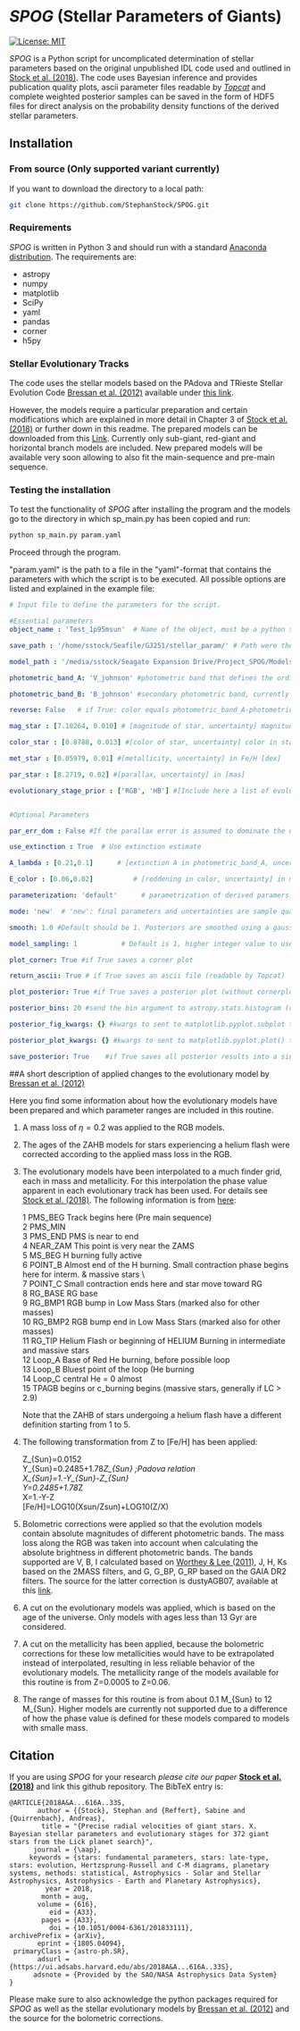 # *SPOG* (Stellar Parameters of Giants)
[![License: MIT](https://img.shields.io/badge/License-MIT-yellow.svg)](https://opensource.org/licenses/MIT)

*SPOG* is a Python script for uncomplicated determination of stellar parameters based on the original unpublished IDL code used and outlined in [Stock et al. (2018)](https://ui.adsabs.harvard.edu/abs/2018A%26A...616A..33S/abstract). The code uses Bayesian inference and provides publication quality plots, ascii parameter files readable by [*Topcat*](http://www.star.bris.ac.uk/~mbt/topcat/) and complete weighted posterior samples can be saved in the form of HDF5 files for direct analysis on the probability density functions of the derived stellar parameters.

## Installation
### From source (Only supported variant currently)
If you want to download the directory to a local path:
```bash
git clone https://github.com/StephanStock/SPOG.git
```

### Requirements
*SPOG* is written in Python 3 and should run with a standard [Anaconda distribution](https://www.anaconda.com/distribution/). The requirements are:
* astropy
* numpy
* matplotlib
* SciPy
* yaml
* pandas
* corner
* h5py


### Stellar Evolutionary Tracks
The code uses the stellar models based on the PAdova and TRieste Stellar Evolution  Code [Bressan et al. (2012)](https://ui.adsabs.harvard.edu/abs/2012MNRAS.427..127B/abstract) available under [this link](https://people.sissa.it/~sbressan/parsec.html).

However, the models require a particular preparation and certain modifications which are explained in more detail in Chapter 3 of [Stock et al. (2018)](https://ui.adsabs.harvard.edu/abs/2018A%26A...616A..33S/abstract) or further down in this readme. The prepared models can be downloaded from this [Link](https://heibox.uni-heidelberg.de/d/253b8d99e1324fa2b4f5/). Currently only sub-giant, red-giant and horizontal branch models are included. New prepared models will be available very soon allowing to also fit the main-sequence and pre-main sequence.


### Testing the installation
To test the functionality of *SPOG* after installing the program and the models go to the directory in which sp_main.py has been copied and run:
```bash
python sp_main.py param.yaml
```
Proceed through the program.

"param.yaml" is the path to a file in the "yaml"-format that contains the parameters with which the script is to be executed. All possible options are listed and explained in the example file:

```yaml
# Input file to define the parameters for the script.

#Essential parameters
object_name : 'Test_1p95msun'  # Name of the object, must be a python string, outputfiles will begin witht this name

save_path : '/home/sstock/Seafile/GJ251/stellar_param/' # Path were the results will be saved

model_path : '/media/sstock/Seagate Expansion Drive/Project_SPOG/Models_uncompressed_BV_new.h5'  # Path to the hdf5 file of the evolutionary models

photometric_band_A: 'V_johnson' #photometric band that defines the ordinate, currently supported kewords are V_johnson, B_johnson, I_johnson, J_2mass, H_2mass, Ks_2mass, G_gaia, G_BP_gaia, G_RP_gaia

photometric_band_B: 'B_johnson' #secondary photometric band, currently supported kewords are V_johnson, B_johnson, I_johnson, J_2mass, H_2mass, Ks_2mass, G_gaia, G_BP_gaia, G_RP_gaia

reverse: False   # if True: color equals photometric_band_A-photometric_band_B ; if False color equals photometric_band_B-photometric_band_A

mag_star : [7.18264, 0.010] # [magnitude of star, uncertainty] magnitude of star in photometric_band_A [mag]

color_star : [0.8788, 0.013] #[color of star, uncertainty] color in star [mag]

met_star : [0.05979, 0.01] #[metallicity, uncertainty] in Fe/H [dex]

par_star : [8.2719, 0.02] #[parallax, uncertainty] in [mas]

evolutionary_stage_prior : ['RGB', 'HB'] #[Include here a list of evolutionary stages that should be considered, you can mix any combination of subgiant or red-giant phase (RGB), red clump or horizontal branch phase (HB), main-sequence phase (MS), premain-sequence phase (PMS). ]


#Optional Parameters

par_err_dom : False #If the parallax error is assumed to dominate the uncertainty set to TRUE, if False slight BIAS is introduced since magnitude uncertainty is non-linear with respect to ABL

use_extinction : True  # Use extinction estimate

A_lambda : [0.21,0.1]      # [extinction A in photometric_band_A, uncertainty] in mag

E_color : [0.06,0.02]          # [reddening in color, uncertainty] in mag

parameterization: 'default'      # parametrization of derived paramers: default, default2 (as default but includes phase and mass loss), log, linear

mode: 'new'  # 'new': final parameters and uncertainties are sample quartiles [0.16, 0.5, 0.84] of weighted posterior (recommended and robust way as it is independent of binning!). 'classic': final parameters and uncertainties are weighted posterior modes (derived by spline interpolation) and uncertainties are calculated as in Eq. 11&12 of Stock et al., A&A 616, A33 (2018). This method may depend slightly on binning. This mode is only available in default parametrization.

smooth: 1.0 #Default should be 1. Posteriors are smoothed using a gaussian filter. This parameters sets the standard deviation for the Gaussian kernel. In classic mode it may effect the derived posterior modes.

model_sampling: 1           # Default is 1, higher integer value to use sparser sampling on the models by using every nth model in terms of metallicity, improving model load times but possibly affecting parameter precision and accuracy. Not recommended for final calculations

plot_corner: True #if True saves a corner plot

return_ascii: True # if True saves an ascii file (readable by Topcat)

plot_posterior: True #if True saves a posterior plot (without cornerplot)

posterior_bins: 20 #send the bin argument to astropy.stats.histogram (can be float or sting), if set to -1 the optimal number of bins will be calculated by using a self-implemented algorithm provided in Hogg (2008) (arkiv:0807.4820v1). Important note: The number of bins does not affect the results but only influences the visualised posterior plots!

posterior_fig_kwargs: {} #kwargs to sent to matplotlib.pyplot.subplot to influence the figure style, set empty {} for default

posterior_plot_kwargs: {} #kwargs to sent to matplotlib.pyplot.plot() to influence the plotting style, set empty {} for default

save_posterior: True    #if True saves all posterior results into a single hdf5 file, use pandas.read_hdf('filename.h5', 'key') where key is RGB or HB to reload the posterior into a Pandas dataframe

```

##A short description of applied changes to the evolutionary model by [Bressan et al. (2012)](https://ui.adsabs.harvard.edu/abs/2012MNRAS.427..127B/abstract)

Here you find some information about how the evolutionary models have been prepared and which parameter ranges are included in this routine.

1. A mass loss of $\eta=0.2$ was applied to the RGB models.  
2. The ages of the ZAHB models for stars experiencing a helium flash were corrected according to the applied mass loss in the RGB.
3. The evolutionary models have been interpolated to a much finder grid, each in mass and metallicity. For this interpolation the phase value apparent in each evolutionary track has been used. For details see [Stock et al. (2018)](https://ui.adsabs.harvard.edu/abs/2018A%26A...616A..33S/abstract). The following information is from [here](https://people.sissa.it/~sbressan/CAF09_V1.2S_M36_LT/readme.txt):

    1 PMS_BEG  Track begins here (Pre main sequence)\
    2 PMS_MIN  \
    3 PMS_END    PMS is near to end\
    4 NEAR_ZAM   This point is very near the ZAMS\
    5 MS_BEG     H burning fully active\
    6 POINT_B    Almost end of the H burning. Small contraction phase begins here for interm. & massive stars \  
    7 POINT_C    Small contraction ends here and star move toward RG\
    8 RG_BASE    RG base\
    9 RG_BMP1   RGB bump in Low Mass Stars (marked also for other masses)\
    10 RG_BMP2   RGB bump end in Low Mass Stars (marked also for other masses)\
    11 RG_TIP   Helium Flash or beginning of HELIUM Burning in intermediate and massive stars\
    12 Loop_A   Base of Red He burning, before possible loop\
    13 Loop_B   Bluest point of the loop (He burning\
    14 Loop_C   central He = 0  almost\
    15 TPAGB begins or c_burning begins (massive stars, generally if LC > 2.9)


    Note that the ZAHB of stars undergoing a helium flash have a different definition starting from 1 to 5.  

4. The following transformation from Z to [Fe/H] has been applied:

    Z_{Sun}=0.0152\
    Y_{Sun}=0.2485+1.78*Z_{Sun} ;Padova relation\
    X_{Sun}=1.-Y_{Sun}-Z_{Sun}\
    Y=0.2485+1.78*Z\
    X=1.-Y-Z\
    [Fe/H]=LOG10(Xsun/Zsun)+LOG10(Z/X)

5. Bolometric corrections were applied so that the evolution models contain absolute magnitudes of different photometric bands. The mass loss along the RGB was taken into account when calculating the absolute brightness in different photometric bands. The bands supported are V, B, I calculated based on [Worthey & Lee (2011)](https://ui.adsabs.harvard.edu/abs/2011ApJS..193....1W/abstract), J, H, Ks based on the 2MASS filters, and G, G_BP, G_RP based on the GAIA DR2 filters. The source for the latter correction is dustyAGB07, available at this [link](http://stev.oapd.inaf.it/cmd_3.6/photsys.html).

6. A cut on the evolutionary models was applied, which is based on the age of the universe. Only models with ages less than 13 Gyr are considered.

7. A cut on the metallicity has been applied, because the bolometric corrections for these low metallicities would have to be extrapolated instead of interpolated, resulting in less reliable behavior of the evolutionary models. The metallicity range of the models available for this routine is from Z=0.0005 to Z=0.06.

8. The range of masses for this routine is from about 0.1 M_{Sun} to 12 M_{Sun}. Higher models are currently not supported due to a difference of how the phase value is defined for these models compared to models with smalle mass.



## Citation
If you are using *SPOG* for your research *please cite our paper* **[Stock et al. (2018)](https://ui.adsabs.harvard.edu/abs/2018A%26A...616A..33S/abstract)** and link this github repository.
The BibTeX entry is:
```
@ARTICLE{2018A&A...616A..33S,
       author = {{Stock}, Stephan and {Reffert}, Sabine and {Quirrenbach}, Andreas},
        title = "{Precise radial velocities of giant stars. X. Bayesian stellar parameters and evolutionary stages for 372 giant stars from the Lick planet search}",
      journal = {\aap},
     keywords = {stars: fundamental parameters, stars: late-type, stars: evolution, Hertzsprung-Russell and C-M diagrams, planetary systems, methods: statistical, Astrophysics - Solar and Stellar Astrophysics, Astrophysics - Earth and Planetary Astrophysics},
         year = 2018,
        month = aug,
       volume = {616},
          eid = {A33},
        pages = {A33},
          doi = {10.1051/0004-6361/201833111},
archivePrefix = {arXiv},
       eprint = {1805.04094},
 primaryClass = {astro-ph.SR},
       adsurl = {https://ui.adsabs.harvard.edu/abs/2018A&A...616A..33S},
      adsnote = {Provided by the SAO/NASA Astrophysics Data System}
}

```
Please make sure to also acknowledge the python packages required for *SPOG* as well as the stellar evolutionary models by [Bressan et al. (2012)](https://ui.adsabs.harvard.edu/abs/2012MNRAS.427..127B/abstract) and the source for the bolometric corrections.
